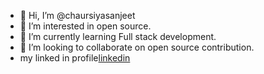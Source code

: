 - 👋 Hi, I’m @chaursiyasanjeet
- 👀 I’m interested in open source.
- 🌱 I’m currently learning Full stack development.
- 💞️ I’m looking to collaborate on open source contribution.
- my linked in profile<a href=https://www.linkedin.com/in/sanjeet-kumar-chaurasiya-9401a820a>linkedin</a>

<!---
chaursiyasanjeet/chaursiyasanjeet is a ✨ special ✨ repository because its `README.md` (this file) appears on your GitHub profile.
You can click the Preview link to take a look at your changes.
--->
